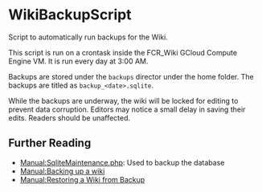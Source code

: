 # WikiBackupScript
Script to automatically run backups for the Wiki.

This script is run on a crontask inside the FCR_Wiki GCloud Compute Engine VM. It is run every day at 3:00 AM.

Backups are stored under the `backups` director under the home folder. The backups are titled as `backup_<date>.sqlite`.

While the backups are underway, the wiki will be locked for editing to prevent data corruption. Editors may notice a small delay in saving their edits. Readers should be unaffected.

## Further Reading

- [Manual:SqliteMaintenance.php](https://www.mediawiki.org/wiki/Manual:SqliteMaintenance.php): Used to backup the database
- [Manual:Backing up a wiki](https://www.mediawiki.org/wiki/Manual:Backing_up_a_wiki)
- [Manual:Restoring a Wiki from Backup](https://www.mediawiki.org/wiki/Manual:Restoring_a_wiki_from_backup)
